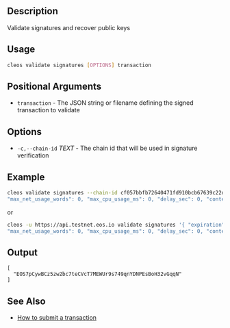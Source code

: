 ## Description
Validate signatures and recover public keys

## Usage
```sh
cleos validate signatures [OPTIONS] transaction
```

## Positional Arguments
- `transaction` - The JSON string or filename defining the signed transaction to validate

## Options
- `-c,--chain-id` _TEXT_ - The chain id that will be used in signature verification

## Example
<!--
{
  "expiration": "2020-04-23T04:47:23",
  "ref_block_num": 20,
  "ref_block_prefix": 3872940040,
  "max_net_usage_words": 0,
  "max_cpu_usage_ms": 0,
  "delay_sec": 0,
  "context_free_actions": [],
  "actions": [
    {
      "account": "eosio",
      "name": "voteproducer",
      "authorization": [
        {
          "actor": "initb",
          "permission": "active"
        }
      ],
      "data": "000000008093dd74000000000000000001000000008093dd74"
    }
  ],
  "transaction_extensions": [],
  "signatures": [
    "SIG_K1_Jy81u5yWSE4vGET1cm9TChKrzhAz4QE2hB2pWnUsHQExGafqhVwXtg7a7mbLZwXcon8bVQJ3J5jtZuecJQADTiz2kwcm7c"
  ],
  "context_free_data": []
}
-->
```sh
cleos validate signatures --chain-id cf057bbfb72640471fd910bcb67639c22df9f92470936cddc1ade0e2f2e7dc4f '{ "expiration": "2020-04-23T04:47:23", "ref_block_num": 20, "ref_block_prefix": 3872940040, 
"max_net_usage_words": 0, "max_cpu_usage_ms": 0, "delay_sec": 0, "context_free_actions": [], "actions": [ { "account": "eosio", "name": "voteproducer", "authorization": [ { "actor": "initb", "permission": "active" } ], "data": "000000008093dd74000000000000000001000000008093dd74" } ], "transaction_extensions": [], "signatures": [ "SIG_K1_Jy81u5yWSE4vGET1cm9TChKrzhAz4QE2hB2pWnUsHQExGafqhVwXtg7a7mbLZwXcon8bVQJ3J5jtZuecJQADTiz2kwcm7c" ], "context_free_data": [] }'
```
or
```sh
cleos -u https://api.testnet.eos.io validate signatures '{ "expiration": "2020-04-23T04:47:23", "ref_block_num": 20, "ref_block_prefix": 3872940040, 
"max_net_usage_words": 0, "max_cpu_usage_ms": 0, "delay_sec": 0, "context_free_actions": [], "actions": [ { "account": "eosio", "name": "voteproducer", "authorization": [ { "actor": "initb", "permission": "active" } ], "data": "000000008093dd74000000000000000001000000008093dd74" } ], "transaction_extensions": [], "signatures": [ "SIG_K1_Jy81u5yWSE4vGET1cm9TChKrzhAz4QE2hB2pWnUsHQExGafqhVwXtg7a7mbLZwXcon8bVQJ3J5jtZuecJQADTiz2kwcm7c" ], "context_free_data": [] }'
```

## Output
```console
[
  "EOS7pCywBCz5zw2bc7teCVcT7MEWUr9s749qnYDNPEsBoH32vGqqN"
]
```

## See Also
- [How to submit a transaction](../../02_how-to-guides/how-to-submit-a-transaction.md)
